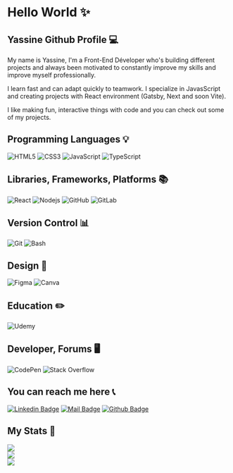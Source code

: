 # Hello World ✨

## Yassine Github Profile 💻

My name is Yassine, I'm a Front-End Déveloper who's building different projects and always been motivated to constantly improve my skills and improve myself professionally.

I learn fast and can adapt quickly to teamwork. I specialize in JavasScript and creating projects with React environment (Gatsby, Next and soon Vite).

I like making fun, interactive things with code and you can check out some of my projects.

## Programming Languages 💡

![HTML5](https://img.shields.io/badge/-HTML5-282c34?style=flat-square&logo=html5&logoColor=white)
![CSS3](https://img.shields.io/badge/-CSS3-282c34?style=flat-square&logo=css3)
![JavaScript](https://img.shields.io/badge/-JavaScript-282c34?style=flat-square&logo=javascript)
![TypeScript](https://img.shields.io/badge/-TypeScript-282c34?style=flat-square&logo=typescript)

## Libraries, Frameworks, Platforms 📚

![React](https://img.shields.io/badge/-React-282c34?style=flat-square&logo=react)
![Nodejs](https://img.shields.io/badge/-Nodejs-282c34?style=flat-square&logo=Node.js)
![GitHub](https://img.shields.io/badge/-GitHub-282c34?style=flat-square&logo=github)
![GitLab](https://img.shields.io/badge/-GitLab-282c34?style=flat-square&logo=gitlab)

## Version Control 📊

![Git](https://img.shields.io/badge/-Git-282c34?style=flat-square&logo=git)
![Bash](https://img.shields.io/badge/-Bash-282c34?style=flat-square&logo=gnu-bash)

## Design 🌁

![Figma](https://img.shields.io/badge/figma-%23F24E1E.svg?style=for-the-badge&logo=figma&logoColor=white)
![Canva](https://img.shields.io/badge/Canva-%2300C4CC.svg?style=for-the-badge&logo=Canva&logoColor=white)

## Education ✏️

![Udemy](https://img.shields.io/badge/Udemy-%23EA5252.svg?style=for-the-badge&logo=Udemy&logoColor=white)

## Developer, Forums 🖥

![CodePen](https://img.shields.io/badge/Codepen-000000?style=for-the-badge&logo=codepen&logoColor=white)
![Stack Overflow](https://img.shields.io/badge/-Stackoverflow-FE7A16?style=for-the-badge&logo=stack-overflow&logoColor=white)

## You can reach me here 📞

[![Linkedin Badge](https://img.shields.io/badge/linkedin-%230077B5.svg?&style=for-the-badge&logo=linkedin&logoColor=white)](https://www.linkedin.com/in/yassine-tababi)
[![Mail Badge](https://img.shields.io/badge/email-c14438?style=for-the-badge&logo=Gmail&logoColor=white&link=mailto:yassine.tababi@outlook.com)](mailto:yassine.tababi@outlook.com)
[![Github Badge](https://img.shields.io/badge/github-333?style=for-the-badge&logo=github&logoColor=white)](https://github.com/crocoya)

## My Stats 💎
![](https://github-readme-stats.vercel.app/api?username=crocoya&theme=dark&hide_border=true&include_all_commits=false&count_private=true)<br/>
![](https://github-readme-streak-stats.herokuapp.com/?user=crocoya&theme=dark&hide_border=true)<br/>
![](https://github-readme-stats.vercel.app/api/top-langs/?username=crocoya&theme=dark&hide_border=true&include_all_commits=false&count_private=true&layout=compact)
